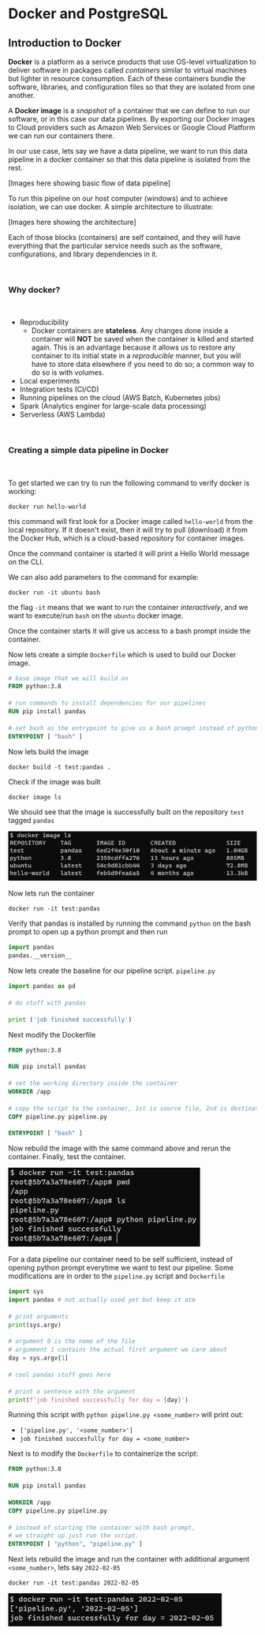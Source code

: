 # Docker and PostgreSQL

## Introduction to Docker

__Docker__ is a platform as a serivce products that use OS-level virtualization to deliver software in packages called *containers* similar to virtual machines but lighter in resource consumption. Each of these containers bundle the software, libraries, and configuration files so that they are isolated from one another.

A __Docker image__ is a *snapshot* of a container that we can define to run our software, or in this case our data pipelines. By exporting our Docker images to Cloud providers such as Amazon Web Services or Google Cloud Platform we can run our containers there.

In our use case, lets say we have a data pipeline, we want to run this data pipeline in a docker container so that this data pipeline is isolated from the rest.

[Images here showing basic flow of data pipeline]

To run this pipeline on our host computer (windows) and to achieve isolation, we can use docker. A simple architecture to illustrate:

[Images here showing the architecture]

Each of those blocks (containers) are self contained, and they will have everything that the particular service needs such as the software, configurations, and library dependencies in it.

<br>

### Why docker?

<br>

* Reproducibility
    * Docker containers are __stateless__. Any changes done inside a container will __NOT__ be saved when the container is killed and started again. This is an advantage because it allows us to restore any container to its initial state in a *reproducible* manner, but you will have to store data elsewhere if you need to do so; a common way to do so is with volumes.
* Local experiments
* Integration tests (CI/CD)
* Running pipelines on the cloud (AWS Batch, Kubernetes jobs)
* Spark (Analytics enginer for large-scale data processing)
* Serverless (AWS Lambda)

<br>

### Creating a simple data pipeline in Docker

<br>

To get started we can try to run the following command to verify docker is working:

```
docker run hello-world
```

this command will first look for a Docker image called `hello-world` from the local repository. If it doesn't exist, then it will try to pull (download) it from the Docker Hub, which is a cloud-based repository for container images.

Once the command container is started it will print a Hello World message on the CLI.

We can also add parameters to the command for example:

```
docker run -it ubuntu bash
```

the flag `-it` means that we want to run the container *interactively*, and we want to execute/run `bash` on the `ubuntu` docker image.

Once the container starts it will give us access to a bash prompt inside the container.

Now lets create a simple `Dockerfile` which is used to build our Docker image.

```dockerfile
# base image that we will build on
FROM python:3.8

# run commands to install dependencies for our pipelines
RUN pip install pandas

# set bash as the entrypoint to give us a bash prompt instead of python prompt
ENTRYPOINT [ "bash" ]
```

Now lets build the image

```
docker build -t test:pandas .
```

Check if the image was built

```
docker image ls
```

We should see that the image is successfully built on the repository `test` tagged `pandas`

![docker-images](images/docker-images.png)

Now lets run the container

```
docker run -it test:pandas
```

Verify that pandas is installed by running the command `python` on the bash prompt to open up a python prompt and then run

```python
import pandas
pandas.__version__
```

Now lets create the baseline for our pipeline script. `pipeline.py`

```python
import pandas as pd

# do stuff with pandas

print ('job finished successfully')
```

Next modify the Dockerfile

```dockerfile
FROM python:3.8

RUN pip install pandas

# set the working directory inside the container
WORKDIR /app

# copy the script to the container, 1st is source file, 2nd is destination
COPY pipeline.py pipeline.py

ENTRYPOINT [ "bash" ]
```

Now rebuild the image with the same command above and rerun the container. Finally, test the container.

![docker-test](images/docker-test.png)

For a data pipeline our container need to be self sufficient, instead of opening python prompt everytime we want to test our pipeline. Some modifications are in order to the `pipeline.py` script and `Dockerfile`

```python
import sys
import pandas # not actually used yet but keep it atm

# print arguments
print(sys.argv)

# argument 0 is the name of the file
# argumment 1 contains the actual first argument we care about
day = sys.argv[1]

# cool pandas stuff goes here

# print a sentence with the argument
print(f'job finished successfully for day = {day}')
```

Running this script with `python pipeline.py <some_number>` will print out:

* `['pipeline.py', '<some_number>']`
* `job finished succesfully for day = <some_number>`

Next is to modify the `Dockerfile` to containerize the script:

```dockerfile
FROM python:3.8

RUN pip install pandas

WORKDIR /app
COPY pipeline.py pipeline.py

# instead of starting the container with bash prompt,
# we straight up just run the script.
ENTRYPOINT [ "python", "pipeline.py" ]
```

Next lets rebuild the image and run the container with additional argument `<some_number>`, lets say `2022-02-05`

```
docker run -it test:pandas 2022-02-05
```

![docker-self-suf](images/docker-self-suf.png)